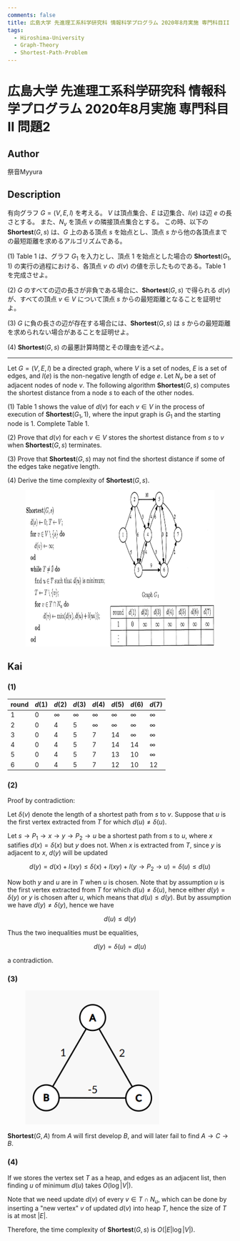 ```yaml
---
comments: false
title: 広島大学 先進理工系科学研究科 情報科学プログラム 2020年8月実施 専門科目II 問題2
tags:
  - Hiroshima-University
  - Graph-Theory
  - Shortest-Path-Problem
---
```

# 広島大学 先進理工系科学研究科 情報科学プログラム 2020年8月実施 専門科目II 問題2


## **Author**
祭音Myyura

## **Description**
有向グラフ $G = (V, E, l)$ を考える。
$V$ は頂点集合、$E$ は辺集合、$l(e)$ は辺 $e$ の長さとする。
また、$N_v$ を頂点 $v$ の隣接頂点集合とする。
この時、以下の $\textbf{Shortest}(G, s)$ は、$G$ 上のある頂点 $s$ を始点とし、頂点 $s$ から他の各頂点までの最短距離を求めるアルゴリズムである。

(1) Table 1 は、グラフ $G_1$ を入力とし、頂点 $1$ を始点とした場合の $\textbf{Shortest}(G_1, 1)$ の実行の過程における、各頂点 $v$ の $d(v)$ の値を示したものである。Table 1 を完成させよ。

(2) $G$ のすべての辺の長さが非負である場合に、$\textbf{Shortest}(G, s)$ で得られる $d(v)$ が、すべての頂点 $v \in V$ について頂点 $s$ からの最短距離となることを証明せよ。

(3) $G$ に負の長さの辺が存在する場合には、$\textbf{Shortest}(G, s)$ は $s$ からの最短距離を求められない場合があることを証明せよ。

(4) $\textbf{Shortest}(G, s)$ の最悪計算時間とその理由を述べよ。

---

Let $G = (V, E, l)$ be a directed graph, where $V$ is a set of nodes, $E$ is a set of edges, and $l(e)$ is the non-negative length of edge $e$.
Let $N_v$ be a set of adjacent nodes of node $v$. The following algorithm $\textbf{Shortest}(G, s)$ computes the shortest distance from a node $s$ to each of the other nodes.

(1) Table 1 shows the value of $d(v)$ for each $v \in V$ in the process of execution of $\textbf{Shortest}(G_1, 1)$, where the input graph is $G_1$ and the starting node is $1$. Complete Table 1.

(2) Prove that $d(v)$ for each $v \in V$ stores the shortest distance from $s$ to $v$ when $\textbf{Shortest}(G, s)$ terminates.

(3) Prove that $\textbf{Shortest}(G, s)$ may not find the shortest distance if some of the edges take negative length.

(4) Derive the time complexity of $\textbf{Shortest}(G, s)$.

<figure style="text-aligned:center;">
  <img src="https://raw.githubusercontent.com/Myyura/the_kai_project_assets/main/kakomonn/hiroshima_university/ASE/is_202008_senmon_II_2_p1.png" width="800" height="350" alt=""/>
</figure>

## **Kai**
### (1)

|round|$d(1)$|$d(2)$|$d(3)$|$d(4)$|$d(5)$|$d(6)$|$d(7)$|
|-|-|-|-|-|-|-|-|
|1|0|$\infty$|$\infty$|$\infty$|$\infty$|$\infty$|$\infty$|
|2|0|4|5|$\infty$|$\infty$|$\infty$|$\infty$|
|3|0|4|5|7|14|$\infty$|$\infty$|
|4|0|4|5|7|14|14|$\infty$|
|5|0|4|5|7|13|10|$\infty$|
|6|0|4|5|7|12|10|12|

### (2)
Proof by contradiction:

Let $\delta(v)$ denote the length of a shortest path from $s$ to $v$.
Suppose that $u$ is the first vertex extracted from $T$ for which $d(u) \neq \delta(u)$.

Let $s \rightarrow P_1 \rightarrow x \rightarrow y \rightarrow P_2 \rightarrow u$ be a shortest path from $s$ to $u$, where $x$ satifies $d(x) = \delta(x)$ but $y$ does not.
When $x$ is extracted from $T$, since $y$ is adjacent to $x$, $d(y)$ will be updated

$$
d(y) = d(x) + l(xy) \leq \delta(x) + l(xy) + l(y \rightarrow P_2 \rightarrow u) = \delta(u) \leq d(u)
$$

Now both $y$ and $u$ are in $T$ when $u$ is chosen.
Note that by assumption $u$ is the first vertex extracted from $T$ for which $d(u) \neq \delta(u)$, hence either $d(y) = \delta(y)$ or $y$ is chosen after $u$, which means that $d(u) \leq d(y)$.
But by assumption we have $d(y) \neq \delta(y)$, hence we have

$$
d(u) \leq d(y)
$$

Thus the two inequalities must be equalities,

$$
d(y) = \delta(u) = d(u)
$$

a contradiction.

### (3)
<figure style="text-aligned:center;">
  <img src="https://raw.githubusercontent.com/Myyura/the_kai_project_assets/main/kakomonn/hiroshima_university/ASE/is_202008_senmon_II_2_p2.png" width="300" height="300" alt=""/>
</figure>

$\textbf{Shortest}(G, A)$ from $A$ will first develop $B$, and will later fail to find $A \rightarrow C \rightarrow B$.

### (4)
If we stores the vertex set $T$ as a heap, and edges as an adjacent list, then finding $u$ of minimum $d(u)$ takes $O(\log |V|)$.

Note that we need update $d(v)$ of every $v \in T \cap N_u$, which can be done by inserting a "new vertex" $v$ of updated $d(v)$ into heap $T$,
hence the size of $T$ is at most $|E|$.

Therefore, the time complexity of $\textbf{Shortest}(G, s)$ is $O(|E|\log |V|)$.
